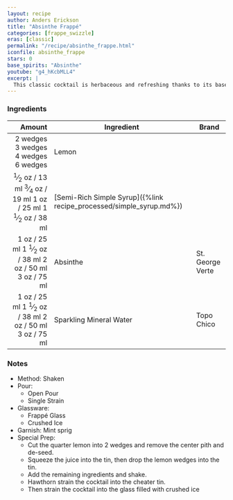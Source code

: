 ```yaml
---
layout: recipe
author: Anders Erickson
title: "Absinthe Frappé"
categories: [frappe_swizzle]
eras: [classic]
permalink: "/recipe/absinthe_frappe.html"
iconfile: absinthe_frappe
stars: 0
base_spirits: "Absinthe"
youtube: "g4_hKcbMLL4"
excerpt: |
  This classic cocktail is herbaceous and refreshing thanks to its base spirit, anisette, soda water, crushed ice, and a mint garnish.
---
```


### Ingredients

|                                                                                                                                                                                                                                                                 Amount | Ingredient                                                          | Brand            |
| ---------------------------------------------------------------------------------------------------------------------------------------------------------------------------------------------------------------------------------------------------------------------: | ------------------------------------------------------------------- | ---------------- |
|                                                                                                           <span class="onex active">2 wedges </span> <span class="onehalfx">3 wedges </span> <span class="twox">4 wedges </span> <span class="threex">6 wedges </span> | Lemon                                                               |
| <span class="onex active"> <sup>1</sup>&frasl;<sub>2</sub> oz / 13 ml</span> <span class="onehalfx"> <sup>3</sup>&frasl;<sub>4</sub> oz / 19 ml</span> <span class="twox">1 oz / 25 ml</span> <span class="threex">1 <sup>1</sup>&frasl;<sub>2</sub> oz / 38 ml</span> | [Semi-Rich Simple Syrup]({%link recipe_processed/simple_syrup.md%}) |
|                                                               <span class="onex active">1 oz / 25 ml</span> <span class="onehalfx">1 <sup>1</sup>&frasl;<sub>2</sub> oz / 38 ml</span> <span class="twox">2 oz / 50 ml</span> <span class="threex">3 oz / 75 ml</span> | Absinthe                                                            | St. George Verte |
|                                                               <span class="onex active">1 oz / 25 ml</span> <span class="onehalfx">1 <sup>1</sup>&frasl;<sub>2</sub> oz / 38 ml</span> <span class="twox">2 oz / 50 ml</span> <span class="threex">3 oz / 75 ml</span> | Sparkling Mineral Water                                             | Topo Chico       |

### Notes

- Method: Shaken
- Pour:
  - Open Pour
  - Single Strain
- Glassware:
  - Frappé Glass
  - Crushed Ice
- Garnish: Mint sprig
- Special Prep:
  - Cut the quarter lemon into 2 wedges and remove the center pith and de-seed.
  - Squeeze the juice into the tin, then drop the lemon wedges into the tin.
  - Add the remaining ingredients and shake.
  - Hawthorn strain the cocktail into the cheater tin.
  - Then strain the cocktail into the glass filled with crushed ice

<script type="application/ld+json">
{
  "@context": "https://schema.org",
  "@type": "Recipe",
  "author": "{{ page.author }}",
  "description": "{{ page.excerpt | strip_html | replace: '"', "'" }}",
  "image": "{%- for ingredient in site.data[page.iconfile].images.ingredient limit: 1 -%}{{ ingredient.url }}{%- endfor -%}",
  "recipeIngredient": [  "2 wedges Lemon",
  "0.5 oz Semi-Rich Simple Syrup",
  "1 oz Absinthe ",
  "1 oz Sparkling Mineral Water"],
  "name": "{{ page.title }}",
  "recipeInstructions": "  {
    '@type': 'HowToStep',
    'text': '- Method: Shaken
'
  },  {
    '@type': 'HowToStep',
    'text': '- Pour:
'
  },  {
    '@type': 'HowToStep',
    'text': '  - Open Pour
'
  },  {
    '@type': 'HowToStep',
    'text': '  - Single Strain
'
  },  {
    '@type': 'HowToStep',
    'text': '- Glassware: 
'
  },  {
    '@type': 'HowToStep',
    'text': '  - Frappé Glass
'
  },  {
    '@type': 'HowToStep',
    'text': '  - Crushed Ice
'
  },  {
    '@type': 'HowToStep',
    'text': '- Garnish: Mint sprig
'
  },  {
    '@type': 'HowToStep',
    'text': '- Special Prep:
'
  },  {
    '@type': 'HowToStep',
    'text': '  - Cut the quarter lemon into 2 wedges and remove the center pith and de-seed.
'
  },  {
    '@type': 'HowToStep',
    'text': '  - Squeeze the juice into the tin, then drop the lemon wedges into the tin.
'
  },  {
    '@type': 'HowToStep',
    'text': '  - Add the remaining ingredients and shake.
'
  },  {
    '@type': 'HowToStep',
    'text': '  - Hawthorn strain the cocktail into the cheater tin.
'
  },  {
    '@type': 'HowToStep',
    'text': '  - Then strain the cocktail into the glass filled with crushed ice
'
  }",
  "recipeYield": "1 cocktail",
  "recipeCategory": "cocktail"
}
</script>
